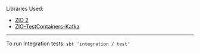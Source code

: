 Libraries Used:
* [ZIO 2](https://zio.dev/)
* [ZIO-TestContainers-Kafka](https://github.com/scottweaver/testcontainers-for-zio?tab=readme-ov-file#kafka)


-----
To run Integration tests: ```sbt 'integration / test'```


